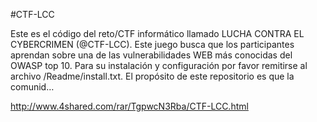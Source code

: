 
#CTF-LCC

Este es el código del reto/CTF informático llamado LUCHA CONTRA EL CYBERCRIMEN (@CTF-LCC). Este juego busca que los participantes aprendan sobre una de las vulnerabilidades WEB más conocidas del OWASP top 10. Para su instalación y configuración por favor remitirse al archivo /Readme/install.txt. El propósito de este repositorio es que la comunid… 

http://www.4shared.com/rar/TgpwcN3Rba/CTF-LCC.html

